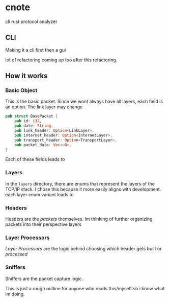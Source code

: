 # cnote
cli rust protocol analyzer

## CLI
Making it a cli first then a gui

lot of refactoring coming up too after this refactoring.

## How it works

### Basic Object
This is the basic packet. Since we wont always have all layers, each field is an option. The link layer may change
```rust
pub struct BasePacket {
    pub id: i32,
    pub date: String,
    pub link_header: Option<LinkLayer>,
    pub internet_header: Option<InternetLayer>,
    pub transport_header: Option<TransportLayer>,
    pub packet_data: Vec<u8>,
}
```
Each of these fields leads to

### Layers
In the ```layers``` directory, there are enums that represent the layers of the TCP/IP stack. I chose this because it 
more easily aligns with development. 
each layer enum variant leads to 

### Headers
Headers are the _packets_ themselves. Im thinking of further organizing packets into their perspective layers

### Layer Processors
_Layer Processors_ are the logic behind choosing which header gets built or _processed_

### Sniffers
Sniffers are the packet capture logic. 

This is just a rough outline for anyone who reads this/myself so i know what im doing.
